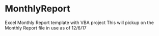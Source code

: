 # MonthlyReport
Excel Monthly Report template with VBA project
This will pickup on the Monthly Report file in use as of 12/6/17
